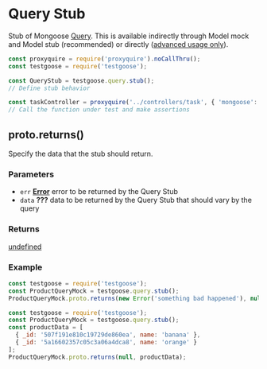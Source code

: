 # Query Stub
Stub of Mongoose [Query](http://mongoosejs.com/docs/api.html#query-js). This is available indirectly through Model mock and Model stub (recommended) or directly ([advanced usage only](http://mongoosejs.com/docs/api.html#Query)).

```javaScript
const proxyquire = require('proxyquire').noCallThru();
const testgoose = require('testgoose');

const QueryStub = testgoose.query.stub();
// Define stub behavior

const taskController = proxyquire('../controllers/task', { 'mongoose': { Query: QueryStub } });
// Call the function under test and make assertions
```


## proto.returns()
Specify the data that the stub should return.

### Parameters
- `err` **[Error](https://developer.mozilla.org/en-US/docs/Web/JavaScript/Reference/Global_Objects/Error)** error to be returned by the Query Stub
- `data` **???** data to be returned by the Query Stub that should vary by the query

### Returns
[undefined](https://developer.mozilla.org/en-US/docs/Web/JavaScript/Reference/Global_Objects/undefined)

### Example
```javascript
const testgoose = require('testgoose');
const ProductQueryMock = testgoose.query.stub();
ProductQueryMock.proto.returns(new Error('something bad happened'), null);
```

```javascript
const testgoose = require('testgoose');
const ProductQueryMock = testgoose.query.stub();
const productData = [
  { _id: '507f191e810c19729de860ea', name: 'banana' },
  { _id: '5a16602357c05c3a06a4dca8', name: 'orange' }
];
ProductQueryMock.proto.returns(null, productData);
```
